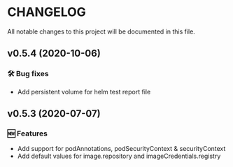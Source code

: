 # CHANGELOG

All notable changes to this project will be documented in this file.

## v0.5.4 (2020-10-06)
### 🛠 Bug fixes
* Add persistent volume for helm test report file

## v0.5.3 (2020-07-07)
### 🆕 Features
* Add support for podAnnotations, podSecurityContext & securityContext
* Add default values for image.repository and imageCredentials.registry
